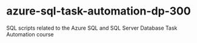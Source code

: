 # azure-sql-task-automation-dp-300
SQL scripts related to the Azure SQL and SQL Server Database Task Automation course
